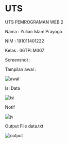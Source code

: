 # UTS
UTS PEMROGRAMAN WEB 2

Nama  : Yulian Islam Prayoga

NIM   : 191011401222

Kelas : 06TPLM007



Screenshot :

Tampilan awal :

![awal](https://user-images.githubusercontent.com/66892087/164505727-53b0bda0-fa30-4a4a-9ca0-c46b48ec8447.jpg)

Isi Data

![isi](https://user-images.githubusercontent.com/66892087/164505733-37a1365e-93a5-450c-82e9-701829f0c12c.jpg)

Notif

![js](https://user-images.githubusercontent.com/66892087/164505739-237bc0bf-ec90-4d4d-a13e-ef9d936ae35f.jpg)

Output File data.txt

![output](https://user-images.githubusercontent.com/66892087/164505743-391a29cb-f759-46b5-8ca3-d2603d16d164.jpg)
